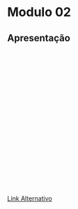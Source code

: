 # Modulo 02

## Apresentação

<iframe width="560" height="315" src="" title="Apresentação 02" frameborder="0" allow="accelerometer; autoplay; clipboard-write; encrypted-media; gyroscope; picture-in-picture; web-share" referrerpolicy="strict-origin-when-cross-origin" allowfullscreen></iframe>

[Link Alternativo]()
